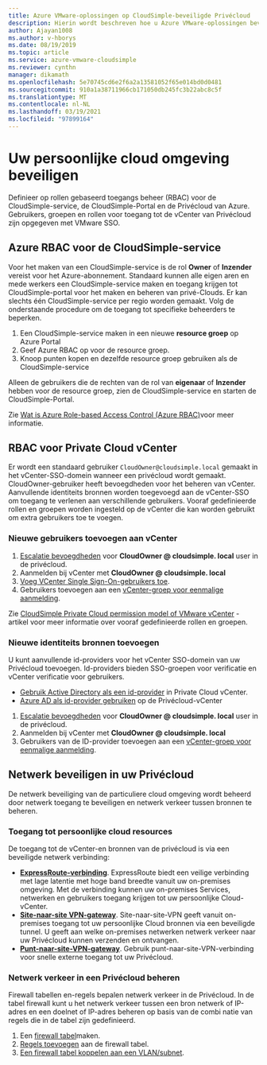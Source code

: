 ```yaml
---
title: Azure VMware-oplossingen op CloudSimple-beveiligde Privécloud
description: Hierin wordt beschreven hoe u Azure VMware-oplossingen beveiligt via CloudSimple Private Cloud
author: Ajayan1008
ms.author: v-hborys
ms.date: 08/19/2019
ms.topic: article
ms.service: azure-vmware-cloudsimple
ms.reviewer: cynthn
manager: dikamath
ms.openlocfilehash: 5e70745cd6e2f6a2a13581052f65e014bd0d0481
ms.sourcegitcommit: 910a1a38711966cb171050db245fc3b22abc8c5f
ms.translationtype: MT
ms.contentlocale: nl-NL
ms.lasthandoff: 03/19/2021
ms.locfileid: "97899164"
---
```

# <a name="how-to-secure-your-private-cloud-environment"></a>Uw persoonlijke cloud omgeving beveiligen

Definieer op rollen gebaseerd toegangs beheer (RBAC) voor de CloudSimple-service, de CloudSimple-Portal en de Privécloud van Azure.  Gebruikers, groepen en rollen voor toegang tot de vCenter van Privécloud zijn opgegeven met VMware SSO.  

## <a name="azure-rbac-for-cloudsimple-service"></a>Azure RBAC voor de CloudSimple-service

Voor het maken van een CloudSimple-service is de rol **Owner** of **Inzender** vereist voor het Azure-abonnement.  Standaard kunnen alle eigen aren en mede werkers een CloudSimple-service maken en toegang krijgen tot CloudSimple-portal voor het maken en beheren van privé-Clouds.  Er kan slechts één CloudSimple-service per regio worden gemaakt.  Volg de onderstaande procedure om de toegang tot specifieke beheerders te beperken.

1. Een CloudSimple-service maken in een nieuwe **resource groep** op Azure Portal
2. Geef Azure RBAC op voor de resource groep.
3. Knoop punten kopen en dezelfde resource groep gebruiken als de CloudSimple-service

Alleen de gebruikers die de rechten van de rol van **eigenaar** of **Inzender** hebben voor de resource groep, zien de CloudSimple-service en starten de CloudSimple-Portal.

Zie [Wat is Azure Role-based Access Control (Azure RBAC)](../role-based-access-control/overview.md)voor meer informatie.

## <a name="rbac-for-private-cloud-vcenter"></a>RBAC voor Private Cloud vCenter

Er wordt een standaard gebruiker `CloudOwner@cloudsimple.local` gemaakt in het vCenter-SSO-domein wanneer een privécloud wordt gemaakt.  CloudOwner-gebruiker heeft bevoegdheden voor het beheren van vCenter. Aanvullende identiteits bronnen worden toegevoegd aan de vCenter-SSO om toegang te verlenen aan verschillende gebruikers.  Vooraf gedefinieerde rollen en groepen worden ingesteld op de vCenter die kan worden gebruikt om extra gebruikers toe te voegen.

### <a name="add-new-users-to-vcenter"></a>Nieuwe gebruikers toevoegen aan vCenter

1. [Escalatie bevoegdheden](escalate-private-cloud-privileges.md) voor **CloudOwner \@ cloudsimple. local** user in de privécloud.
2. Aanmelden bij vCenter met **CloudOwner \@ cloudsimple. local**
3. [Voeg VCenter Single Sign-On-gebruikers toe](https://docs.vmware.com/en/VMware-vSphere/5.5/com.vmware.vsphere.security.doc/GUID-72BFF98C-C530-4C50-BF31-B5779D2A4BBB.html).
4. Gebruikers toevoegen aan een [vCenter-groep voor eenmalige aanmelding](https://docs.vmware.com/en/VMware-vSphere/5.5/com.vmware.vsphere.security.doc/GUID-CDEA6F32-7581-4615-8572-E0B44C11D80D.html).

Zie [CloudSimple Private Cloud permission model of VMware vCenter](learn-private-cloud-permissions.md) -artikel voor meer informatie over vooraf gedefinieerde rollen en groepen.

### <a name="add-new-identity-sources"></a>Nieuwe identiteits bronnen toevoegen

U kunt aanvullende id-providers voor het vCenter SSO-domein van uw Privécloud toevoegen.  Id-providers bieden SSO-groepen voor verificatie en vCenter verificatie voor gebruikers.

* [Gebruik Active Directory als een id-provider](set-vcenter-identity.md) in Private Cloud vCenter.
* [Azure AD als id-provider gebruiken](azure-ad.md) op de Privécloud-vCenter

1. [Escalatie bevoegdheden](escalate-private-cloud-privileges.md) voor **CloudOwner \@ cloudsimple. local** user in de privécloud.
2. Aanmelden bij vCenter met **CloudOwner \@ cloudsimple. local**
3. Gebruikers van de ID-provider toevoegen aan een [vCenter-groep voor eenmalige aanmelding](https://docs.vmware.com/en/VMware-vSphere/5.5/com.vmware.vsphere.security.doc/GUID-CDEA6F32-7581-4615-8572-E0B44C11D80D.html).

## <a name="secure-network-on-your-private-cloud-environment"></a>Netwerk beveiligen in uw Privécloud

De netwerk beveiliging van de particuliere cloud omgeving wordt beheerd door netwerk toegang te beveiligen en netwerk verkeer tussen bronnen te beheren.

### <a name="access-to-private-cloud-resources"></a>Toegang tot persoonlijke cloud resources

De toegang tot de vCenter-en bronnen van de privécloud is via een beveiligde netwerk verbinding:

* **[ExpressRoute-verbinding](on-premises-connection.md)**. ExpressRoute biedt een veilige verbinding met lage latentie met hoge band breedte vanuit uw on-premises omgeving.  Met de verbinding kunnen uw on-premises Services, netwerken en gebruikers toegang krijgen tot uw persoonlijke Cloud-vCenter.
* **[Site-naar-site VPN-gateway](vpn-gateway.md)**. Site-naar-site-VPN geeft vanuit on-premises toegang tot uw persoonlijke Cloud bronnen via een beveiligde tunnel.  U geeft aan welke on-premises netwerken netwerk verkeer naar uw Privécloud kunnen verzenden en ontvangen.
* **[Punt-naar-site-VPN-gateway](vpn-gateway.md#set-up-a-site-to-site-vpn-gateway)**. Gebruik punt-naar-site-VPN-verbinding voor snelle externe toegang tot uw Privécloud.

### <a name="control-network-traffic-in-private-cloud"></a>Netwerk verkeer in een Privécloud beheren

Firewall tabellen en-regels bepalen netwerk verkeer in de Privécloud.  In de tabel firewall kunt u het netwerk verkeer tussen een bron netwerk of IP-adres en een doelnet of IP-adres beheren op basis van de combi natie van regels die in de tabel zijn gedefinieerd.

1. Een [firewall tabel](firewall.md#add-a-new-firewall-table)maken.
2. [Regels toevoegen](firewall.md#create-a-firewall-rule) aan de firewall tabel.
3. [Een firewall tabel koppelen aan een VLAN/subnet](firewall.md#attach-vlans-subnet).
